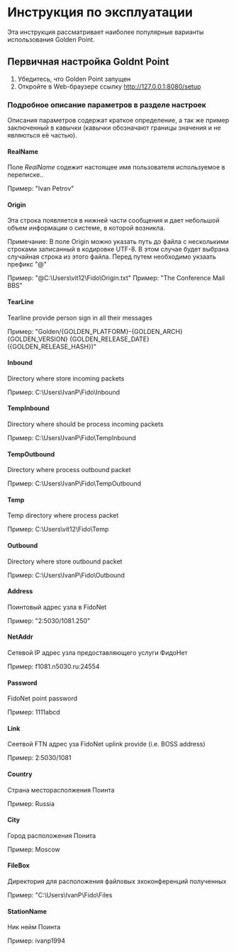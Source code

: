 # Инструкция по эксплуатации

Эта инструкция рассматривает наиболее популярные варианты использования Golden Point.

## Первичная настройка Goldnt Point

1. Убедитесь, что Golden Point запущен
2. Откройте в Web-браузере ссылку http://127.0.0.1:8080/setup

### Подробное описание параметров в разделе настроек

Описания параметров содержат краткое определение, а так же пример заключенный в кавычки (кавычки обозначают границы значения и не являються её частью).

#### RealName

Поле *RealName* содежит настоящее имя пользователя используемое в переписке..

Пример: "Ivan Petrov"

#### Origin

Эта строка появляется в нижней части сообщения и дает небольшой объем информации о системе, в которой возникла.

Примечание: В поле Origin можно указать путь до файла с несколькими строками записанный в кодировке UTF-8.
            В этом случае будет выбрана случайная строка из этого файла.
            Перед путем необходимо укзаать префикс "@"

Пример: "@C:\Users\vit12\Fido\Origin.txt"
Пример: "The Conference Mail BBS"

#### TearLine

Tearline provide person sign in all their messages

Пример: "Golden/{GOLDEN_PLATFORM}-{GOLDEN_ARCH} {GOLDEN_VERSION} {GOLDEN_RELEASE_DATE} ({GOLDEN_RELEASE_HASH})"

#### Inbound

Directory where store incoming packets

Пример: C:\Users\IvanP\Fido\Inbound

#### TempInbound

Directory where should be process incoming packets

Пример: C:\Users\IvanP\Fido\TempInbound

#### TempOutbound

Directory where process outbound packet

Пример: C:\Users\IvanP\Fido\TempOutbound

#### Temp

Temp directory where process packet

Пример: C:\Users\vit12\Fido\Temp

#### Outbound

Directory where store outbound packet

Пример: C:\Users\IvanP\Fido\Outbound

#### Address

Поинтовый адрес узла в FidoNet

Пример: "2:5030/1081.250"

#### NetAddr

Сетевой IP адрес узла предоставляющего услуги ФидоНет

Пример: f1081.n5030.ru:24554

#### Password

FidoNet point password

Пример: 1111abcd

#### Link

Сеетвой FTN адрес уза FidoNet uplink provide (i.e. BOSS address)

Пример: 2:5030/1081

#### Country

Страна месторасполжения Поинта

Пример: Russia

#### City

Город расположения Понита

Пример: Moscow

#### FileBox

Директория для расположения файловых эхоконференций полученных

Пример: "C:\Users\IvanP\Fido\Files

#### StationName

Ник нейм Поинта

Пример: ivanp1994




